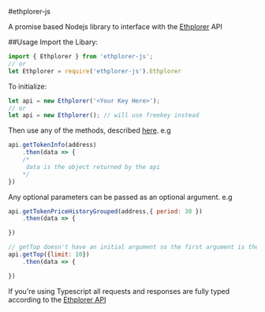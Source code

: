 #ethplorer-js

A promise based Nodejs library to interface with the [Ethplorer](https://ethplorer.io/) API

##Usage
Import the Libary:
```js
import { Ethplorer } from 'ethplorer-js';
// or
let Ethplorer = require('ethplorer-js').Ethplorer
```

To initialize:
```js
let api = new Ethplorer('<Your Key Here>'); 
// or
let api = new Ethplorer(); // will use freekey instead
```
Then use any of the methods, described [here](https://github.com/EverexIO/Ethplorer/wiki/Ethplorer-API#methods). e.g
```js
api.getTokenInfo(address)
    .then(data => {
    /*
     data is the object returned by the api
    */   
})
```
Any optional parameters can be passed as an optional argument. e.g

```js
api.getTokenPriceHistoryGrouped(address,{ period: 30 })
    .then(data => {

})

// getTop doesn't have an initial argument so the first argument is the optional parameters
api.getTop({limit: 10})
    .then(data => {

})
```

If you're using Typescript all requests and responses are fully typed according to the [Ethplorer API](https://github.com/EverexIO/Ethplorer/wiki/Ethplorer-API)